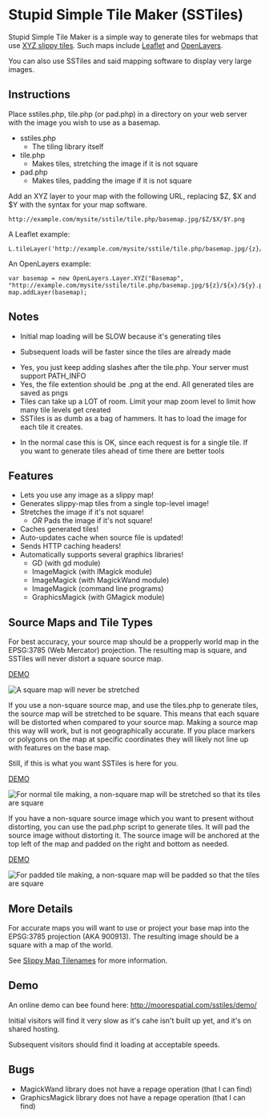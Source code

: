Stupid Simple Tile Maker (SSTiles)
=======

Stupid Simple Tile Maker is a simple way to generate tiles for webmaps that use 
[XYZ slippy tiles](http://wiki.openstreetmap.org/wiki/Slippy_map_tilenames). Such 
maps include [Leaflet](http://leafletjs.com/) and [OpenLayers](http://openlayers.org/).

You can also use SSTiles and said mapping software to display very large images. 

Instructions
------------

Place sstiles.php, tile.php (or pad.php) in a directory on your web server with 
the image you wish to use as a basemap.

 * sstiles.php
   - The tiling library itself
 * tile.php 
   - Makes tiles, stretching the image if it is not square
 * pad.php
   - Makes tiles, padding the image if it is not square


Add an XYZ layer to your map with the following URL, replacing $Z, $X and $Y 
with the syntax for your map software.

    http://example.com/mysite/sstile/tile.php/basemap.jpg/$Z/$X/$Y.png


A Leaflet example:

    L.tileLayer('http://example.com/mysite/sstile/tile.php/basemap.jpg/{z}/{x}/{y}.png').addTo(map);


An OpenLayers example: 

    var basemap = new OpenLayers.Layer.XYZ("Basemap", "http://example.com/mysite/sstile/tile.php/basemap.jpg/${z}/${x}/${y}.png");
    map.addLayer(basemap);


Notes
-----
 * Initial map loading will be SLOW because it's generating tiles
  - Subsequent loads will be faster since the tiles are already made
 * Yes, you just keep adding slashes after the tile.php. Your server must support PATH_INFO
 * Yes, the file extention should be .png at the end. All generated tiles are saved as pngs
 * Tiles can take up a LOT of room. Limit your map zoom level to limit how many tile levels get created
 * SSTiles is as dumb as a bag of hammers. It has to load the image for each tile it creates. 
  - In the normal case this is OK, since each request is for a single tile. If you want to generate tiles ahead of time there are better tools


Features
--------

 * Lets you use any image as a slippy map!
 * Generates slippy-map tiles from a single top-level image!
 * Stretches the image if it's not square!
    * *OR* Pads the image if it's not square!
 * Caches generated tiles!
 * Auto-updates cache when source file is updated!
 * Sends HTTP caching headers! 
 * Automatically supports several graphics libraries!
    * GD (with gd module)
    * ImageMagick (with IMagick module)
    * ImageMagick (with MagickWand module)
    * ImageMagick (command line programs)
    * GraphicsMagick (with GMagick module)



Source Maps and Tile Types
--------------------------

For best accuracy, your source map should be a propperly world map in the 
EPSG:3785 (Web Mercator) projection. The resulting map is square, and SSTiles will 
never distort a square source map.

[DEMO](http://moorespatial.com/sstiles/demo/square.html)

![A square map will never be stretched](https://raw.github.com/stuporglue/sstiles/master/img/square.png)

If you use a non-square source map, and use the tiles.php to generate tiles, the
source map will be stretched to be square. This means that each square will be 
distorted when compared to your source map. Making a source map this way will 
work, but is not geographically accurate. If you place markers or polygons on the 
map at specific coordinates they will likely not line up with features on the base map.

Still, if this is what you want SSTiles is here for you. 

[DEMO](http://moorespatial.com/sstiles/demo/nonsquare.html)

![For normal tile making, a non-square map will be stretched so that its tiles are square](https://raw.github.com/stuporglue/sstiles/master/img/nonsquare.png)


If you have a non-square source image which you want to present without distorting, 
you can use the pad.php script to generate tiles. It will pad the source image 
without distorting it. The source image will be anchored at the top left of the 
map and padded on the right and bottom as needed.

[DEMO](http://moorespatial.com/sstiles/demo/document.html)

![For padded tile making, a non-square map will be padded so that the tiles are square](https://raw.github.com/stuporglue/sstiles/master/img/padded.png)

More Details
------------

For accurate maps you will want to use or project your base map into the EPSG:3785 
projection (AKA 900913). The resulting image should be a square with a map of the world.

See [Slippy Map Tilenames](http://wiki.openstreetmap.org/wiki/Slippy_map_tilenames) for more information.

Demo
----
An online demo can bee found here: http://moorespatial.com/sstiles/demo/

Initial visitors will find it very slow as it's cahe isn't built up yet, and it's on shared hosting.

Subsequent visitors should find it loading at acceptable speeds.

Bugs
----
 * MagickWand library does not have a repage operation (that I can find)
 * GraphicsMagick library does not have a repage operation (that I can find)
